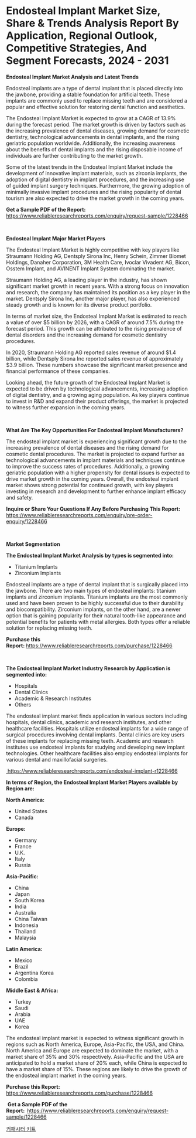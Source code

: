 <p><h1>Endosteal Implant Market Size, Share & Trends Analysis Report By Application, Regional Outlook, Competitive Strategies, And Segment Forecasts, 2024 - 2031</h1></p><p><strong>Endosteal Implant Market Analysis and Latest Trends</strong></p>
<p><p>Endosteal implants are a type of dental implant that is placed directly into the jawbone, providing a stable foundation for artificial teeth. These implants are commonly used to replace missing teeth and are considered a popular and effective solution for restoring dental function and aesthetics.</p><p>The Endosteal Implant Market is expected to grow at a CAGR of 13.9% during the forecast period. The market growth is driven by factors such as the increasing prevalence of dental diseases, growing demand for cosmetic dentistry, technological advancements in dental implants, and the rising geriatric population worldwide. Additionally, the increasing awareness about the benefits of dental implants and the rising disposable income of individuals are further contributing to the market growth.</p><p>Some of the latest trends in the Endosteal Implant Market include the development of innovative implant materials, such as zirconia implants, the adoption of digital dentistry in implant procedures, and the increasing use of guided implant surgery techniques. Furthermore, the growing adoption of minimally invasive implant procedures and the rising popularity of dental tourism are also expected to drive the market growth in the coming years.</p></p>
<p><strong>Get a Sample PDF of the Report:&nbsp;</strong> <a href="https://www.reliableresearchreports.com/enquiry/request-sample/1228466">https://www.reliableresearchreports.com/enquiry/request-sample/1228466</a></p>
<p>&nbsp;</p>
<p><strong>Endosteal Implant Major Market Players</strong></p>
<p><p>The Endosteal Implant Market is highly competitive with key players like Straumann Holding AG, Dentsply Sirona Inc, Henry Schein, Zimmer Biomet Holdings, Danaher Corporation, 3M Health Care, Ivoclar Vivadent AG, Bicon, Osstem Implant, and AVINENT Implant System dominating the market. </p><p>Straumann Holding AG, a leading player in the industry, has shown significant market growth in recent years. With a strong focus on innovation and research, the company has maintained its position as a key player in the market. Dentsply Sirona Inc, another major player, has also experienced steady growth and is known for its diverse product portfolio.</p><p>In terms of market size, the Endosteal Implant Market is estimated to reach a value of over $5 billion by 2026, with a CAGR of around 7.5% during the forecast period. This growth can be attributed to the rising prevalence of dental disorders and the increasing demand for cosmetic dentistry procedures.</p><p>In 2020, Straumann Holding AG reported sales revenue of around $1.4 billion, while Dentsply Sirona Inc reported sales revenue of approximately $3.9 billion. These numbers showcase the significant market presence and financial performance of these companies.</p><p>Looking ahead, the future growth of the Endosteal Implant Market is expected to be driven by technological advancements, increasing adoption of digital dentistry, and a growing aging population. As key players continue to invest in R&D and expand their product offerings, the market is projected to witness further expansion in the coming years.</p></p>
<p>&nbsp;</p>
<p><strong>What Are The Key Opportunities For Endosteal Implant Manufacturers?</strong></p>
<p><p>The endosteal implant market is experiencing significant growth due to the increasing prevalence of dental diseases and the rising demand for cosmetic dental procedures. The market is projected to expand further as technological advancements in implant materials and techniques continue to improve the success rates of procedures. Additionally, a growing geriatric population with a higher propensity for dental issues is expected to drive market growth in the coming years. Overall, the endosteal implant market shows strong potential for continued growth, with key players investing in research and development to further enhance implant efficacy and safety.</p></p>
<p><strong>Inquire or Share Your Questions If Any Before Purchasing This Report:</strong> <a href="https://www.reliableresearchreports.com/enquiry/pre-order-enquiry/1228466">https://www.reliableresearchreports.com/enquiry/pre-order-enquiry/1228466</a></p>
<p>&nbsp;</p>
<p><strong>Market Segmentation</strong></p>
<p><strong>The Endosteal Implant Market Analysis by types is segmented into:</strong></p>
<p><ul><li>Titanium Implants</li><li>Zirconium Implants</li></ul></p>
<p><p>Endosteal implants are a type of dental implant that is surgically placed into the jawbone. There are two main types of endosteal implants: titanium implants and zirconium implants. Titanium implants are the most commonly used and have been proven to be highly successful due to their durability and biocompatibility. Zirconium implants, on the other hand, are a newer option that is gaining popularity for their natural tooth-like appearance and potential benefits for patients with metal allergies. Both types offer a reliable solution for replacing missing teeth.</p></p>
<p><strong>Purchase this Report:&nbsp;</strong><a href="https://www.reliableresearchreports.com/purchase/1228466">https://www.reliableresearchreports.com/purchase/1228466</a></p>
<p>&nbsp;</p>
<p><strong>The Endosteal Implant Market Industry Research by Application is segmented into:</strong></p>
<p><ul><li>Hospitals</li><li>Dental Clinics</li><li>Academic & Research Institutes</li><li>Others</li></ul></p>
<p><p>The endosteal implant market finds application in various sectors including hospitals, dental clinics, academic and research institutes, and other healthcare facilities. Hospitals utilize endosteal implants for a wide range of surgical procedures involving dental implants. Dental clinics are key users of these implants for replacing missing teeth. Academic and research institutes use endosteal implants for studying and developing new implant technologies. Other healthcare facilities also employ endosteal implants for various dental and maxillofacial surgeries.</p></p>
<p><a href="https://www.reliableresearchreports.com/endosteal-implant-r1228466">&nbsp;https://www.reliableresearchreports.com/endosteal-implant-r1228466</a></p>
<p><strong>In terms of Region, the Endosteal Implant Market Players available by Region are:</strong></p>
<p>
    <p> <strong> North America: </strong>
        <ul>
            <li>United States</li>
            <li>Canada</li>
        </ul>
        </p> 
    <p> <strong> Europe: </strong>
        <ul>
            <li>Germany</li>
            <li>France</li>
            <li>U.K.</li>
            <li>Italy</li>
            <li>Russia</li>
        </ul>
        </p> 
    <p> <strong> Asia-Pacific: </strong>
        <ul>
            <li>China</li>
            <li>Japan</li>
            <li>South Korea</li>
            <li>India</li>
            <li>Australia</li>
            <li>China Taiwan</li>
            <li>Indonesia</li>
            <li>Thailand</li>
            <li>Malaysia</li>
        </ul>
        </p> 
    <p> <strong> Latin America: </strong>
        <ul>
            <li>Mexico</li>
            <li>Brazil</li>
            <li>Argentina Korea</li>
            <li>Colombia</li>
        </ul>
        </p> 
    <p> <strong> Middle East & Africa: </strong>
        <ul>
            <li>Turkey</li>
            <li>Saudi</li>
            <li>Arabia</li>
            <li>UAE</li>
            <li>Korea</li>
        </ul>
    </p>
    </p>
<p><p>The endosteal implant market is expected to witness significant growth in regions such as North America, Europe, Asia-Pacific, the USA, and China. North America and Europe are expected to dominate the market, with a market share of 35% and 30% respectively. Asia-Pacific and the USA are anticipated to hold a market share of 20% each, while China is expected to have a market share of 15%. These regions are likely to drive the growth of the endosteal implant market in the coming years.</p></p>
<p><strong>Purchase this Report: </strong><a href="https://www.reliableresearchreports.com/purchase/1228466">https://www.reliableresearchreports.com/purchase/1228466</a></p>
<p>&nbsp;<strong>Get a Sample PDF of the Report:&nbsp;&nbsp;</strong><a href="https://www.reliableresearchreports.com/enquiry/request-sample/1228466">https://www.reliableresearchreports.com/enquiry/request-sample/1228466</a></p>
<p><strong></strong></p>
<p><p><a href="https://github.com/vs019sa3m8x/Market-Research-Report-List-2/blob/main/743487344085.md">커패시터 키트</a></p></p>